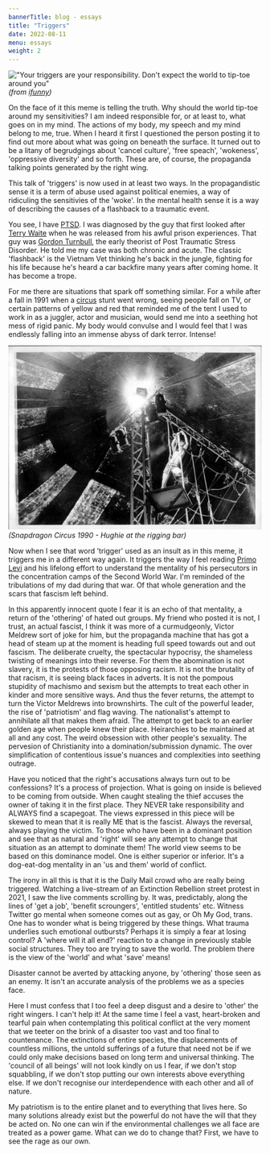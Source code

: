 ```yaml
---
bannerTitle: blog - essays
title: "Triggers"
date: 2022-08-11
menu: essays
weight: 2
---
```


!["Your triggers are your responsibility. Don't expect the world to tip-toe around you"](https://img.ifunny.co/images/da78c5f04747b2dc6823980dae896a3ad5bd52b792749db7be49802c58759a92_1.webp)  
_(from [ifunny](https://ifunny.co/picture/your-triggers-are-your-responsibility-it-isn-t-the-world-6jJXs8jP7))_

On the face of it this meme is telling the truth. Why should the world tip-toe around my sensitivities? I am indeed responsible for, or at least to, what goes on in my mind. The actions of my body, my speech and my mind belong to me, true. When I heard it first I questioned the person posting it to find out more about what was going on beneath the surface. It turned out to be a litany of begrudgings about 'cancel culture', 'free speach', 'wokeness', 'oppressive diversity' and so forth. These are, of course, the propaganda talking points generated by the right wing.

This talk of 'triggers' is now used in at least two ways. In the propagandistic sense it is a term of abuse used against political enemies, a way of ridiculing the sensitivies of the 'woke'. In the mental health sense it is a way of describing the causes of a flashback to a traumatic event.

You see, I have [PTSD](https://en.wikipedia.org/wiki/Post-traumatic_stress_disorder). I was diagnosed by the guy that first looked after [Terry Waite](https://en.wikipedia.org/wiki/Terry_Waite) when he was released from his awful prison experiences. That guy was [Gordon Turnbull](https://en.wikipedia.org/wiki/Gordon_Turnbull), the early theorist of Post Traumatic Stress Disorder. He told me my case was both chronic and acute. The classic 'flashback' is the Vietnam Vet thinking he's back in the jungle, fighting for his life because he's heard a car backfire many years after coming home. It has become a trope.  


For me there are situations that spark off something similar. For a while after a fall in 1991 when a [circus](/pages/pix/circus.html) stunt went wrong, seeing people fall on TV, or certain patterns of yellow and red that reminded me of the tent I used to work in as a juggler, actor and musician, would send me into a seething hot mess of rigid panic. My body would convulse and I would feel that I was endlessly falling into an immense abyss of dark terror. Intense!  


![Hughie 26 years old](/assets/images/circus/hughierigging.jpg)  
_(Snapdragon Circus 1990 - Hughie at the rigging bar)_  


Now when I see that word 'trigger' used as an insult as in this meme, it triggers me in a different way again. It triggers the way I feel reading [Primo Levi](https://en.wikipedia.org/wiki/Primo_Levi) and his lifelong effort to understand the mentality of his persecutors in the concentration camps of the Second World War. I'm reminded of the tribulations of my dad during that war. Of that whole generation and the scars that fascism left behind.  


In this apparently innocent quote I fear it is an echo of that mentality, a return of the 'othering' of hated out groups. My friend who posted it is not, I trust, an actual fascist, I think it was more of a curmudgeonly, Victor Meldrew sort of joke for him, but the propaganda machine that has got a head of steam up at the moment is heading full speed towards out and out fascism. The deliberate cruelty, the spectacular hypocrisy, the shameless twisting of meanings into their reverse. For them the abomination is not slavery, it is the protests of those opposing racism. It is not the brutality of that racism, it is seeing black faces in adverts. It is not the pompous stupidity of machismo and sexism but the attempts to treat each other in kinder and more sensitive ways. And thus the fever returns, the attempt to turn the Victor Meldrews into brownshirts. The cult of the powerful leader, the rise of 'patriotism' and flag waving. The nationalist's attempt to annihilate all that makes them afraid. The attempt to get back to an earlier golden age when people knew their place. Heirarchies to be maintained at all and any cost. The weird obsession with other people's sexuality. The pervesion of Christianity into a domination/submission dynamic. The over simplification of contentious issue's nuances and complexities into seething outrage.  


Have you noticed that the right's accusations always turn out to be confessions? It's a process of projection. What is going on inside is believed to be coming from outside. When caught stealing the thief accuses the owner of taking it in the first place. They NEVER take responsibility and ALWAYS find a scapegoat. The views expressed in this piece will be skewed to mean that it is really ME that is the fascist. Always the reversal, always playing the victim.  To those who have been in a dominant position and see that as natural and 'right' will see any attempt to change that situation as an attempt to dominate them! The world view seems to be based on this dominance model. One is either superior or inferior. It's a dog-eat-dog mentality in an 'us and them' world of conflict.    


The irony in all this is that it is the Daily Mail crowd who are really being triggered. Watching a live-stream of an Extinction Rebellion street protest in 2021, I saw the live comments scrolling by. It was, predictably, along the lines of 'get a job', 'benefit scroungers', 'entitled students' etc. Witness Twitter go mental when someone comes out as gay, or Oh My God, trans. One has to wonder what is being triggered by these things. What trauma underlies such emotional outbursts? Perhaps it is simply a fear at losing control? A 'where will it all end?' reaction to a change in previously stable social structures. They too are trying to save the world. The problem there is the view of the 'world' and what 'save' means!   


Disaster cannot be averted by attacking anyone, by 'othering' those seen as an enemy. It isn't an accurate analysis of the problems we as a species face.


Here I must confess that I too feel a deep disgust and a desire to 'other' the right wingers. I can't help it! At the same time I feel a vast, heart-broken and tearful pain when contemplating this political conflict at the very moment that we teeter on the brink of a disaster too vast and too final to countenance. The extinctions of entire species, the displacements of countless millions, the untold sufferings of a future that need not be if we could only make decisions based on long term and universal thinking. The 'council of all beings' will not look kindly on us I fear, if we don't stop squabbling, if we don't stop putting our own interests above everything else. If we don't recognise our interdependence with each other and all of nature.  


My patriotism is to the entire planet and to everything that lives here. So many solutions already exist but the powerful do not have the will that they be acted on. No one can win if the environmental challenges we all face are treated as a power game. What can we do to change that? First, we have to see the rage as our own.
